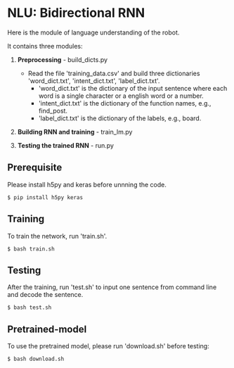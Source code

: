 # NLU: Bidirectional RNN

Here is the module of language understanding of the robot.

It contains three modules:

1. **Preprocessing** - build_dicts.py
    * Read the file 'training_data.csv' and build three dictionaries 'word_dict.txt', 'intent_dict.txt', 'label_dict.txt'.
        * 'word_dict.txt' is the dictionary of the input sentence where each word is a single character or a english word or a number.
        * 'intent_dict.txt' is the dictionary of the function names, e.g., find_post.
        * 'label_dict.txt' is the dictionary of the labels, e.g., board.

2. **Building RNN and training** - train_lm.py
3. **Testing the trained RNN** - run.py

## Prerequisite
Please install h5py and keras before unnning the code.
```
$ pip install h5py keras
```

## Training
To train the network, run 'train.sh'.
```
$ bash train.sh
```

## Testing
After the training, run 'test.sh' to input one sentence from command line and decode the sentence.
```
$ bash test.sh
```

## Pretrained-model
To use the pretrained model, please run 'download.sh' before testing:
```txt
$ bash download.sh
```

